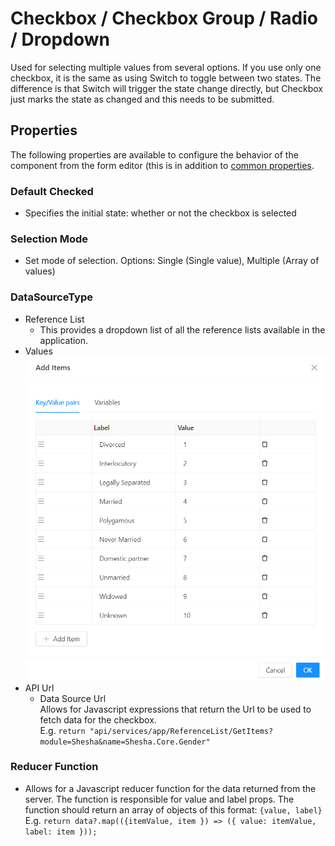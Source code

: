 # Checkbox / Checkbox Group / Radio / Dropdown

Used for selecting multiple values from several options. If you use only one checkbox, it is the same as using Switch to toggle between two states. The difference is that Switch will trigger the state change directly, but Checkbox just marks the state as changed and this needs to be submitted.

[//]: # (<iframe width="100%" height="500" src="https://pd-docs-adminportal-test.shesha.dev/shesha/forms-designer/?id=f8794ef7-d146-4422-b523-4f34474c4fa3" title="Selects Components" ></iframe>)

## Properties

The following properties are available to configure the behavior of the component from the form editor (this is in addition to [common properties](/docs/front-end-basics/form-components/common-component-properties.md).

### Default Checked

- Specifies the initial state: whether or not the checkbox is selected

### Selection Mode

- Set mode of selection. Options: Single (Single value), Multiple (Array of values)

### DataSourceType

- Reference List
  - This provides a dropdown list of all the reference lists available in the application.
- Values
  ![Image](./images/checklist-values.png)
- API Url
  - Data Source Url<br/>
    Allows for Javascript expressions that return the Url to be used to fetch data for the checkbox.
    <br/>E.g. `return "api/services/app/ReferenceList/GetItems?module=Shesha&name=Shesha.Core.Gender"`

### Reducer Function

- Allows for a Javascript reducer function for the data returned from the server. The function is responsible for value and label props. The function should return an array of objects of this format: `{value, label}`
  <br/>E.g. `return data?.map(({itemValue, item }) => ({ value: itemValue, label: item }));`
